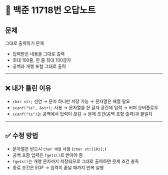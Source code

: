 # 📘 백준 11718번 오답노트

## 문제
그대로 출력하기 문제  
- 입력받은 내용을 그대로 출력  
- 최대 100줄, 한 줄 최대 100글자  
- 공백과 개행 포함 그대로 출력  

---

## ❌ 내가 틀린 이유
- `char str;` 선언 → 문자 하나만 저장 가능 → 문자열은 배열 필요  
- `scanf("%s", &str);` 사용 → 문자열을 한 글자 공간에 입력 → 버퍼 오버플로우  
- `scanf("%s")`는 공백에서 입력이 끊김 → 문제 조건(공백 포함 출력)과 불일치  

---

## ✅ 수정 방법
- 문자열은 반드시 `char 배열` 사용 (`char str[101];`)  
- 공백 포함 입력은 `fgets()`로 받아야 함  
- `fgets()`는 개행 문자까지 저장되므로 그대로 출력하면 문제 조건 충족  
- 종료 조건은 EOF → 입력이 끝날 때까지 반복 실행
